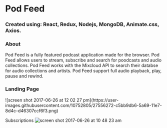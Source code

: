 <h1>Pod Feed</h1>

<h3>Created using: React, Redux, Nodejs, MongoDB, Animate.css, Axios.</h3>

<h3>About</h3>
Pod Feed is a fully featured podcast application made for the browser. Pod Feed allows users to stream, subscribe and search for poodcasts and audio collections. Pod Feed works with the Mixcloud API to search their databse for audio collections and artists. Pod Feed support full audio playback, play, pause and rewind.


<h3>Landing Page</h3>
![screen shot 2017-06-26 at 12 02 27 pm](https://user-images.githubusercontent.com/10752805/27556272-c5bb9db6-5a69-11e7-8d4c-d46307ccf6f3.png)

Subscriptions
![screen shot 2017-06-26 at 10 48 23 am](https://user-images.githubusercontent.com/10752805/27555789-fd147f28-5a67-11e7-8792-b10addf21972.png)

